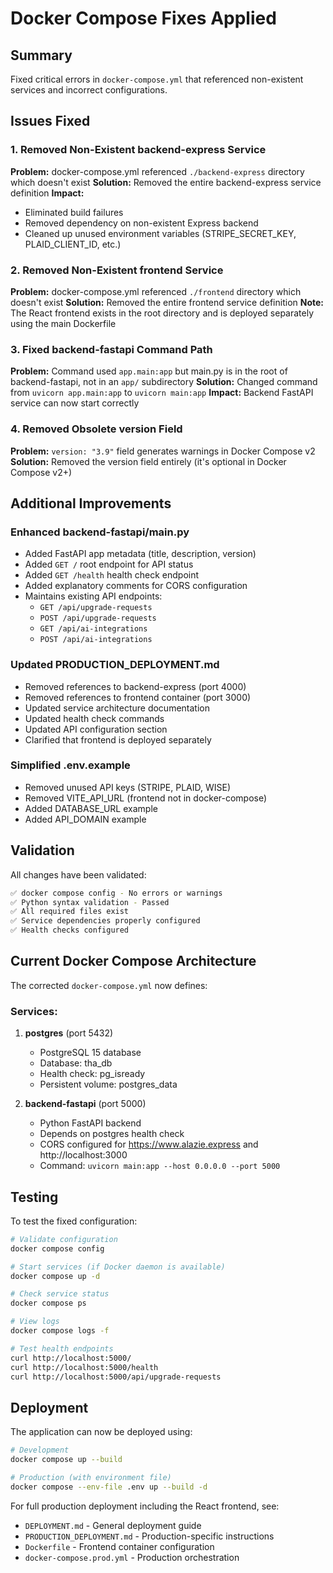 # Docker Compose Fixes Applied

## Summary
Fixed critical errors in `docker-compose.yml` that referenced non-existent services and incorrect configurations.

## Issues Fixed

### 1. Removed Non-Existent backend-express Service
**Problem:** docker-compose.yml referenced `./backend-express` directory which doesn't exist
**Solution:** Removed the entire backend-express service definition
**Impact:** 
- Eliminated build failures
- Removed dependency on non-existent Express backend
- Cleaned up unused environment variables (STRIPE_SECRET_KEY, PLAID_CLIENT_ID, etc.)

### 2. Removed Non-Existent frontend Service  
**Problem:** docker-compose.yml referenced `./frontend` directory which doesn't exist
**Solution:** Removed the entire frontend service definition
**Note:** The React frontend exists in the root directory and is deployed separately using the main Dockerfile

### 3. Fixed backend-fastapi Command Path
**Problem:** Command used `app.main:app` but main.py is in the root of backend-fastapi, not in an `app/` subdirectory
**Solution:** Changed command from `uvicorn app.main:app` to `uvicorn main:app`
**Impact:** Backend FastAPI service can now start correctly

### 4. Removed Obsolete version Field
**Problem:** `version: "3.9"` field generates warnings in Docker Compose v2
**Solution:** Removed the version field entirely (it's optional in Docker Compose v2+)

## Additional Improvements

### Enhanced backend-fastapi/main.py
- Added FastAPI app metadata (title, description, version)
- Added `GET /` root endpoint for API status
- Added `GET /health` health check endpoint
- Added explanatory comments for CORS configuration
- Maintains existing API endpoints:
  - `GET /api/upgrade-requests`
  - `POST /api/upgrade-requests`
  - `GET /api/ai-integrations`
  - `POST /api/ai-integrations`

### Updated PRODUCTION_DEPLOYMENT.md
- Removed references to backend-express (port 4000)
- Removed references to frontend container (port 3000)
- Updated service architecture documentation
- Updated health check commands
- Updated API configuration section
- Clarified that frontend is deployed separately

### Simplified .env.example
- Removed unused API keys (STRIPE, PLAID, WISE)
- Removed VITE_API_URL (frontend not in docker-compose)
- Added DATABASE_URL example
- Added API_DOMAIN example

## Validation

All changes have been validated:
```bash
✅ docker compose config - No errors or warnings
✅ Python syntax validation - Passed
✅ All required files exist
✅ Service dependencies properly configured
✅ Health checks configured
```

## Current Docker Compose Architecture

The corrected `docker-compose.yml` now defines:

### Services:
1. **postgres** (port 5432)
   - PostgreSQL 15 database
   - Database: tha_db
   - Health check: pg_isready
   - Persistent volume: postgres_data

2. **backend-fastapi** (port 5000)
   - Python FastAPI backend
   - Depends on postgres health check
   - CORS configured for https://www.alazie.express and http://localhost:3000
   - Command: `uvicorn main:app --host 0.0.0.0 --port 5000`

## Testing

To test the fixed configuration:

```bash
# Validate configuration
docker compose config

# Start services (if Docker daemon is available)
docker compose up -d

# Check service status
docker compose ps

# View logs
docker compose logs -f

# Test health endpoints
curl http://localhost:5000/
curl http://localhost:5000/health
curl http://localhost:5000/api/upgrade-requests
```

## Deployment

The application can now be deployed using:

```bash
# Development
docker compose up --build

# Production (with environment file)
docker compose --env-file .env up --build -d
```

For full production deployment including the React frontend, see:
- `DEPLOYMENT.md` - General deployment guide
- `PRODUCTION_DEPLOYMENT.md` - Production-specific instructions
- `Dockerfile` - Frontend container configuration
- `docker-compose.prod.yml` - Production orchestration
